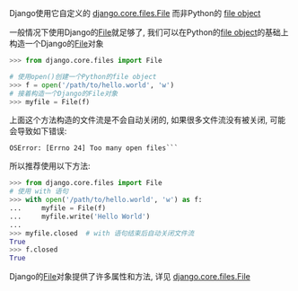 Django使用它自定义的 [django.core.files.File][1] 而非Python的 [file object][2]

一般情况下使用Django的[File][1]就足够了, 我们可以在Python的[file object][2]的基础上构造一个Django的[File][1]对象
```python
>>> from django.core.files import File

# 使用open()创建一个Python的file object
>>> f = open('/path/to/hello.world', 'w')
# 接着构造一个Django的File对象
>>> myfile = File(f)
```
上面这个方法构造的文件流是不会自动关闭的, 如果很多文件流没有被关闭, 可能会导致如下错误:
```shell script
OSError: [Errno 24] Too many open files```
```
所以推荐使用以下方法:
```python
>>> from django.core.files import File
# 使用 with 语句
>>> with open('/path/to/hello.world', 'w') as f:
...     myfile = File(f)
...     myfile.write('Hello World')
...
>>> myfile.closed  # with 语句结束后自动关闭文件流
True
>>> f.closed
True
```

Django的[File][1]对象提供了许多属性和方法, 详见 [django.core.files.File][1]

[1]:https://docs.djangoproject.com/en/3.0/ref/files/file/#django.core.files.File
[2]:https://docs.python.org/3/glossary.html#term-file-object